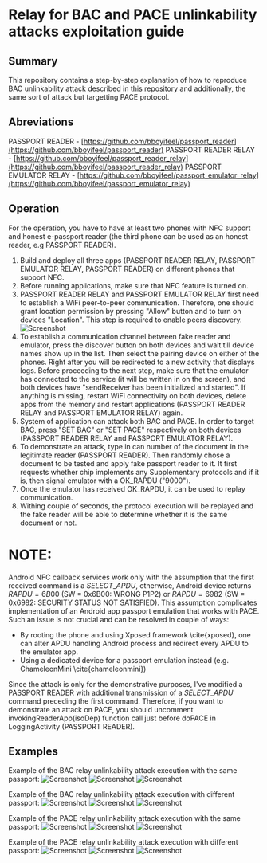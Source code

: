 # Relay for BAC and PACE unlinkability attacks exploitation guide

## Summary

This repository contains a step-by-step explanation of how to reproduce BAC unlinkability attack described in [this repository](https://github.com/ZDSmith/bac-protocol-unlinkability) and additionally, the same sort of attack but targetting PACE protocol.


## Abreviations

PASSPORT READER - [https://github.com/bboyifeel/passport_reader](https://github.com/bboyifeel/passport_reader)
PASSPORT READER RELAY - [https://github.com/bboyifeel/passport_reader_relay](https://github.com/bboyifeel/passport_reader_relay)
PASSPORT EMULATOR RELAY - [https://github.com/bboyifeel/passport_emulator_relay](https://github.com/bboyifeel/passport_emulator_relay)


## Operation

For the operation, you have to have at least two phones with NFC support and honest e-passport reader (the third phone can be used as an honest reader, e.g PASSPORT READER). 

1. Build and deploy all three apps (PASSPORT READER RELAY, PASSPORT EMULATOR RELAY, PASSPORT READER) on different phones that support NFC.
2. Before running applications, make sure that NFC feature is turned on.
3. PASSPORT READER RELAY and PASSPORT EMULATOR RELAY first need to establish a WiFi peer-to-peer communication. Therefore, one should grant location permission by pressing "Allow" button and to turn on devices "Location". This step is required to enable peers discovery.
![Screenshot](figs/bac_unlinkability_demo/location_permission_req.png "Reader/emulator relay location permission request")
4. To establish a communication channel between fake reader and emulator, press the discover button on both devices and wait till device names show up in the list. Then select the pairing device on either of the phones. Right after you will be redirected to a new activity that displays logs. Before proceeding to the next step, make sure that the emulator has connected to the service (it will be written in on the screen), and both devices have "sendReceiver has been initialized and started". If anything is missing, restart WiFi connectivity on both devices, delete apps from the memory and restart applications (PASSPORT READER RELAY and PASSPORT EMULATOR RELAY) again.
5. System of application can attack both BAC and PACE. In order to target BAC, press "SET BAC" or "SET PACE" respectively on both devices (PASSPORT READER RELAY and PASSPORT EMULATOR RELAY).
6. To demonstrate an attack, type in can number of the document in the legitimate reader (PASSPORT READER). Then randomly chose a document to be tested and apply fake passport reader to it. It first requests whether chip implements any Supplementary protocols and if it is, then signal emulator with a OK\_RAPDU ("9000").
7. Once the emulator has received OK\_RAPDU, it can be used to replay communication.
8. Withing couple of seconds, the protocol execution will be replayed and the fake reader will be able to determine whether it is the same document or not.

# NOTE:
Android NFC callback services work only with the assumption that the first received command is a $SELECT\_APDU$, otherwise, Android device returns $RAPDU = 6B00$ (SW = 0x6B00: WRONG P1P2) or $RAPDU = 6982$ (SW = 0x6982: SECURITY STATUS NOT SATISFIED). This assumption complicates implementation of an Android app passport emulation that works with PACE. Such an issue is not crucial and can be resolved in couple of ways:

- By rooting the phone and using Xposed framework \cite{xposed}, one can alter APDU handling Android process and redirect every APDU to the emulator app.
- Using a dedicated device for a passport emulation instead (e.g. ChameleonMini \cite{chameleonmini})

Since the attack is only for the demonstrative purposes, I've modified a PASSPORT READER with additional transmission of a $SELECT\_APDU$ command preceding the first command. Therefore, if you want to demonstrate an attack on PACE, you should uncomment invokingReaderApp(isoDep) function call just before doPACE in LoggingActivity (PASSPORT READER). 

## Examples

Example of the BAC relay unlinkability attack execution with the same passport:
![Screenshot](figs/bac_unlinkability_demo/bac_reader_relay_success.png "Fake reader")
![Screenshot](figs/bac_unlinkability_demo/bac_emulator_relay_success.png "Emulator")
![Screenshot](figs/bac_unlinkability_demo/bac_reader_success.jpg "Legitimate reader")

Example of the BAC relay unlinkability attack execution with different passport:
![Screenshot](figs/bac_unlinkability_demo/bac_reader_relay_fail.png "Fake reader")
![Screenshot](figs/bac_unlinkability_demo/bac_emulator_relay_fail.png "Emulator")
![Screenshot](figs/bac_unlinkability_demo/bac_reader_fail.jpg "Legitimate reader")

Example of the PACE relay unlinkability attack execution with the same passport:
![Screenshot](figs/pace_unlinkability_demo/fake_reader_the_same.png "Fake reader")
![Screenshot](figs/pace_unlinkability_demo/emulator_the_same.png "Emulator")
![Screenshot](figs/pace_unlinkability_demo/reader_the_same.jpg "Legitimate reader")

Example of the PACE relay unlinkability attack execution with different passport:
![Screenshot](figs/pace_unlinkability_demo/fake_reader_different.png "Fake reader")
![Screenshot](figs/pace_unlinkability_demo/emulator_different.png "Emulator")
![Screenshot](figs/pace_unlinkability_demo/reader_different.jpg "Legitimate reader")

